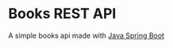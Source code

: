 # Books REST API
A simple books api made with [Java Spring Boot](https://spring.io/projects/spring-boot)

